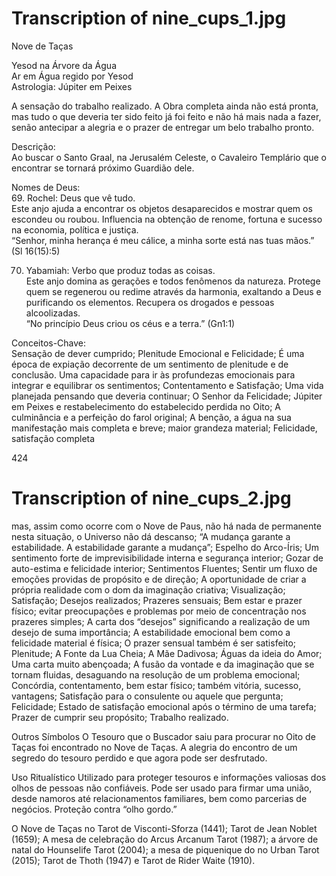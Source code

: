 # Transcription of nine_cups_1.jpg

Nove de Taças

Yesod na Árvore da Água  
Ar em Água regido por Yesod  
Astrologia: Júpiter em Peixes

A sensação do trabalho realizado. A Obra completa ainda não está pronta, mas tudo o que deveria ter sido feito já foi feito e não há mais nada a fazer, senão antecipar a alegria e o prazer de entregar um belo trabalho pronto.

Descrição:  
Ao buscar o Santo Graal, na Jerusalém Celeste, o Cavaleiro Templário que o encontrar se tornará próximo Guardião dele.

Nomes de Deus:  
69. Rochel: Deus que vê tudo.  
Este anjo ajuda a encontrar os objetos desaparecidos e mostrar quem os escondeu ou roubou. Influencia na obtenção de renome, fortuna e sucesso na economia, política e justiça.  
“Senhor, minha herança é meu cálice, a minha sorte está nas tuas mãos.” (Sl 16(15):5)

70. Yabamiah: Verbo que produz todas as coisas.  
Este anjo domina as gerações e todos fenômenos da natureza. Protege quem se regenerou ou redime através da harmonia, exaltando a Deus e purificando os elementos. Recupera os drogados e pessoas alcoolizadas.  
“No princípio Deus criou os céus e a terra.” (Gn1:1)

Conceitos-Chave:  
Sensação de dever cumprido; Plenitude Emocional e Felicidade; É uma época de expiação decorrente de um sentimento de plenitude e de conclusão. Uma capacidade para ir às profundezas emocionais para integrar e equilibrar os sentimentos; Contentamento e Satisfação; Uma vida planejada pensando que deveria continuar; O Senhor da Felicidade; Júpiter em Peixes e restabelecimento do estabelecido perdida no Oito; A culminância e a perfeição do farol original; A benção, a água na sua manifestação mais completa e breve; maior grandeza material; Felicidade, satisfação completa

424

# Transcription of nine_cups_2.jpg

mas, assim como ocorre com o Nove de Paus, não há nada de permanente nesta situação, o Universo não dá descanso; “A mudança garante a estabilidade. A estabilidade garante a mudança”; Espelho do Arco-Íris; Um sentimento forte de imprevisibilidade interna e segurança interior; Gozar de auto-estima e felicidade interior; Sentimentos Fluentes; Sentir um fluxo de emoções providas de propósito e de direção; A oportunidade de criar a própria realidade com o dom da imaginação criativa; Visualização; Satisfação; Desejos realizados; Prazeres sensuais; Bem estar e prazer físico; evitar preocupações e problemas por meio de concentração nos prazeres simples; A carta dos “desejos” significando a realização de um desejo de suma importância; A estabilidade emocional bem como a felicidade material é física; O prazer sensual também é ser satisfeito; Plenitude; A Fonte da Lua Cheia; A Mãe Dadivosa; Águas da ideia do Amor; Uma carta muito abençoada; A fusão da vontade e da imaginação que se tornam fluidas, desaguando na resolução de um problema emocional; Concórdia, contentamento, bem estar físico; também vitória, sucesso, vantagens; Satisfação para o consulente ou aquele que pergunta; Felicidade; Estado de satisfação emocional após o término de uma tarefa; Prazer de cumprir seu propósito; Trabalho realizado.

Outros Símbolos
O Tesouro que o Buscador saiu para procurar no Oito de Taças foi encontrado no Nove de Taças. A alegria do encontro de um segredo do tesouro perdido e que agora pode ser desfrutado.

Uso Ritualístico
Utilizado para proteger tesouros e informações valiosas dos olhos de pessoas não confiáveis. Pode ser usado para firmar uma união, desde namoros até relacionamentos familiares, bem como parcerias de negócios. Proteção contra “olho gordo.”

O Nove de Taças no Tarot de Visconti-Sforza (1441); Tarot de Jean Noblet (1659); A mesa de celebração do Arcus Arcanum Tarot (1987); a árvore de natal do Hounselife Tarot (2004); a mesa de piquenique do no Urban Tarot (2015); Tarot de Thoth (1947) e Tarot de Rider Waite (1910).
